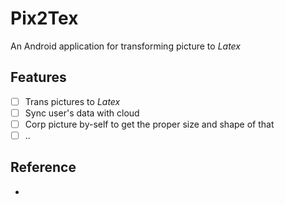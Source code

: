 # Pix2Tex

An Android application for transforming picture to *Latex*

## Features

- [ ] Trans pictures to *Latex*
- [ ] Sync user's data with cloud
- [ ] Corp picture by-self to get the proper size and shape of that
- [ ] ..

## Reference

- 